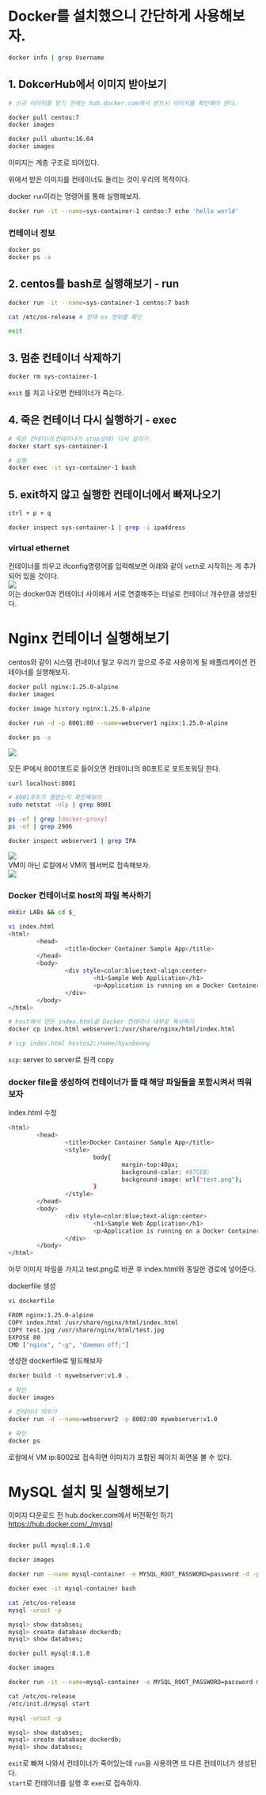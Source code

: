 # Docker를 설치했으니 간단하게 사용해보자.

```bash
docker info | grep Username
```

## 1. DokcerHub에서 이미지 받아보기
```bash
# 신규 이미지를 받기 전에는 hub.docker.com에서 반드시 이미지를 확인해야 한다.

docker pull centos:7
docker images

docker pull ubuntu:16.04
docker images
```

이미지는 계층 구조로 되어있다.

위에서 받은 이미지를 컨테이너도 돌리는 것이 우리의 목적이다.

docker `run`이라는 명령어를 통해 실행해보자.

```bash
docker run -it --name=sys-container-1 centos:7 echo 'hello world'
```

### 컨테이너 정보

```bash
docker ps 
docker ps -a
```



## 2. centos를 bash로 실행해보기 - run

```bash
docker run -it --name=sys-container-1 centos:7 bash

cat /etc/os-release # 현재 os 정보를 확인

exit
```

## 3. 멈춘 컨테이너 삭제하기

```bash
docker rm sys-container-1
```

`exit` 를 치고 나오면 컨테이너가 죽는다.

## 4. 죽은 컨테이너 다시 실행하기 - exec

```bash
# 죽은 컨테이너(컨테이너가 stop상태) 다시 살리기
docker start sys-container-1

# 실행
docker exec -it sys-container-1 bash
```

## 5. exit하지 않고 실행한 컨테이너에서 빠져나오기

```bash
ctrl + p + q
```

```bash
docker inspect sys-container-1 | grep -i ipaddress
```

### virtual ethernet

컨테이너를 띄우고 ifconfig명령어를 입력해보면 아래와 같이 `veth`로 시작하는 게 추가되어 있을 것이다.<br/>
![](img/4/1.png)<br/>
이는 docker0과 컨테이너 사이에서 서로 연결해주는 터널로 컨테이너 개수만큼 생성된다.

# Nginx 컨테이너 실행해보기
centos와 같이 시스템 컨네이너 말고 우리가 앞으로 주로 사용하게 될 애플리케이션 컨테이너를 실행해보자.
```bash
docker pull nginx:1.25.0-alpine
docker images

docker image history nginx:1.25.0-alpine

```

```bash
docker run -d -p 8001:80 --name=webserver1 nginx:1.25.0-alpine

docker ps -a
```

![](img/4/2.png)<br/>

모든 IP에서 8001포트로 들어오면 컨테이너의 80포트로 포트포워딩 한다.<br/>

```bash
curl localhost:8001

# 8001포트가 열렸는지 확인해보자
sudo netstat -nlp | grep 8001

ps -ef | grep [docker-proxy]
ps -ef | grep 2906

docker inspect webserver1 | grep IPA
```

![](img/4/3.png)<br/>
VM이 아닌 로컬에서 VM의 웹서버로 접속해보자.<br/>
![](img/4/4.png)<br/>


### Docker 컨테이너로 host의 파일 복사하기
```bash
mkdir LABs && cd $_

vi index.html
<html>
        <head>
                <title>Docker Container Sample App</title>
        </head>
        <body>
                <div style=color:blue;text-align:center>
                        <h1>Sample Web Application</h1>
                        <p>Application is running on a Docker Container.</p>
                </div>
        </body>
</html>

# host에서 만든 index.html을 Docker 컨테이너 내부로 복사하기
docker cp index.html webserver1:/usr/share/nginx/html/index.html

# scp index.html hostos2:/home/hyunbenny
```

`scp`: server to server로 원격 copy

### docker file을 생성하여 컨테이너가 뜰 때 해당 파일들을 포함시켜서 띄워보자

index.html 수정

```bash
<html>
        <head>
                <title>Docker Container Sample App</title>
                <style>
                        body{
                                margin-top:40px;
                                background-color: #87CEB;
                                background-image: url("test.png");
                        }
                </style>
        </head>
        <body>
                <div style=color:blue;text-align:center>
                        <h1>Sample Web Application</h1>
                        <p>Application is running on a Docker Container.</p>
                </div>
        </body>
</html>
```

아무 이미지 파일을 가지고 test.png로 바꾼 후 index.html와 동일한 경로에 넣어준다.

dockerfile 생성

```bash
vi dockerfile

FROM nginx:1.25.0-alpine
COPY index.html /usr/share/nginx/html/index.html
COPY test.jpg /usr/share/nginx/html/test.jpg
EXPOSE 80
CMD ["nginx", "-g", "daemon off;"]
```

생성한 dockerfile로 빌드해보자

```bash
docker build -t mywebserver:v1.0 .

# 확인
docker images

# 컨테이너 띄우기
docker run -d --name=webserver2 -p 8002:80 mywebserver:v1.0

# 확인
docker ps
```
로컬에서 VM ip:8002로 접속하면 이미지가 포함된 페이지 화면을 볼 수 있다.<br/>

# MySQL 설치 및 실행해보기
이미지 다운로드 전 hub.docker.com에서 버전확인 하기<br/>
https://hub.docker.com/_/mysql <br/>
```bash

docker pull mysql:8.1.0

docker images

docker run --name mysql-container -e MYSQL_ROOT_PASSWORD=password -d -p 3306:3306 mysql:latest

docker exec -it mysql-container bash

cat /etc/os-release
mysql -uroot -p

mysql> show databses;
mysql> create database dockerdb;
mysql> show databses;
```

```bash
docker pull mysql:8.1.0

docker images

docker run -it --name=mysql-container -e MYSQL_ROOT_PASSWORD=password mysql:8.1.0 /bin/bash

cat /etc/os-release
/etc/init.d/mysql start

mysql -uroot -p

mysql> show databses;
mysql> create database dockerdb;
mysql> show databses;
```
`exit`로 빠져 나와서 컨테이너가 죽어있는데 `run`을 사용하면 또 다른 컨테이너가 생성된다.<br/>
`start`로 컨테이너를 실행 후 `exec`로 접속하자.<br/>